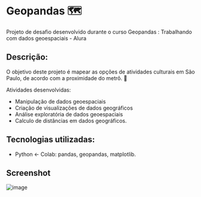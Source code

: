 # Geopandas 🗺️

Projeto de desafio desenvolvido durante o curso Geopandas : Trabalhando com dados geoespaciais - Alura

## Descrição:

O objetivo deste projeto é mapear as opções de atividades culturais em São Paulo, de acordo com a proximidade do metrô. :station:

Atividades desenvolvidas: 
  * Manipulação de dados geoespaciais
  * Criação de visualizações de dados geográficos
  * Análise exploratória de dados geoespaciais
  * Calculo de distâncias em dados geográficos.  

## Tecnologias utilizadas:

   * Python <- Colab: pandas, geopandas, matplotlib. 
   
## Screenshot

![image](https://github.com/user-attachments/assets/79509b08-4564-4094-ad95-39b240714478)

